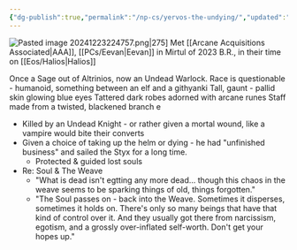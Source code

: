 ```yaml
---
{"dg-publish":true,"permalink":"/np-cs/yervos-the-undying/","updated":"2024-12-23T22:48:01.907-05:00"}
---
```


![Pasted image 20241223224757.png|275](/img/user/Images/Pasted%20image%2020241223224757.png)]
Met [[Arcane Acquisitions Associated\|AAA]], [[PCs/Eevan\|Eevan]] in Mirtul of 2023 B.R., in their time on [[Eos/Halios\|Halios]] 

Once a Sage out of Altrinios, now an Undead Warlock.
	Race is questionable - humanoid, something between an elf and a githyanki
	Tall, gaunt - pallid skin glowing blue eyes
	Tattered dark robes adorned with arcane runes
	Staff made from a twisted, blackened branch
e
- Killed by an Undead Knight - or rather given a mortal wound, like a vampire would bite their converts
- Given a choice of taking up the helm or dying - he had "unfinished business" and sailed the Styx for a long time.
	- Protected & guided lost souls
- Re: Soul & The Weave
	- "What is dead isn't egtting any more dead... though this chaos in the weave seems to be sparking things of old, things forgotten."
	- "The Soul passes on - back into the Weave. Sometimes it disperses, sometimes it holds on. There's only so many beings that have that kind of control over it. And they usually got there from narcissism, egotism, and a grossly over-inflated self-worth. Don't get your hopes up."

